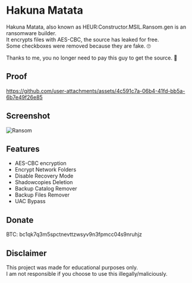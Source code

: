 # Hakuna Matata
Hakuna Matata, also known as HEUR:Constructor.MSIL.Ransom.gen is an ransomware builder.  
It encrypts files with AES-CBC, the source has leaked for free.  
Some checkboxes were removed because they are fake. 🙄

Thanks to me, you no longer need to pay this guy to get the source. 🤣

## Proof
https://github.com/user-attachments/assets/4c591c7a-06b4-41fd-bb5a-6b7e49f26e85


## Screenshot
![Ransom](https://github.com/user-attachments/assets/47ff731b-d09a-4e0e-848a-2e30af35337b)

## Features
- AES-CBC encryption
- Encrypt Network Folders
- Disable Recovery Mode
- Shadowcopies Deletion
- Backup Catalog Remover
- Backup Files Remover
- UAC Bypass

## Donate
BTC: bc1qk7q3m5spctnevttzwsyv9n3fpmcc04s9nruhjz

## Disclaimer
This project was made for educational purposes only.  
I am not responsible if you choose to use this illegally/maliciously.  

